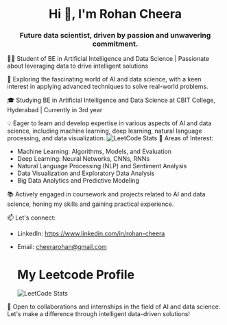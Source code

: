<h1 align="center">Hi 👋, I'm Rohan Cheera</h1>
<h3 align="center">Future data scientist, driven by passion and unwavering commitment.</h3>

👨‍💻 Student of BE in Artificial Intelligence and Data Science | Passionate about leveraging data to drive intelligent solutions

🔬 Exploring the fascinating world of AI and data science, with a keen interest in applying advanced techniques to solve real-world problems.

🎓 Studying BE in Artificial Intelligence and Data Science at CBIT College, Hyderabad | Currently in 3rd year

💡 Eager to learn and develop expertise in various aspects of AI and data science, including machine learning, deep learning, natural language processing, and data visualization.
![LeetCode Stats](https://leetcard.jacoblin.cool/Rohan_Cheera?theme=light&font=Noto%20Sans%20Kannada)
🔎 Areas of Interest:
- Machine Learning: Algorithms, Models, and Evaluation
- Deep Learning: Neural Networks, CNNs, RNNs
- Natural Language Processing (NLP) and Sentiment Analysis
- Data Visualization and Exploratory Data Analysis
- Big Data Analytics and Predictive Modeling

📚 Actively engaged in coursework and projects related to AI and data science, honing my skills and gaining practical experience.

📫 Let's connect:
- LinkedIn: https://www.linkedin.com/in/rohan-cheera
- Email: cheerarohan@gmail.com

  # My Leetcode Profile

  ![LeetCode Stats](https://leetcard.jacoblin.cool/Rohan_Cheera?theme=dark&font=Margarine&ext=heatmap)



🌟 Open to collaborations and internships in the field of AI and data science. Let's make a difference through intelligent data-driven solutions!





